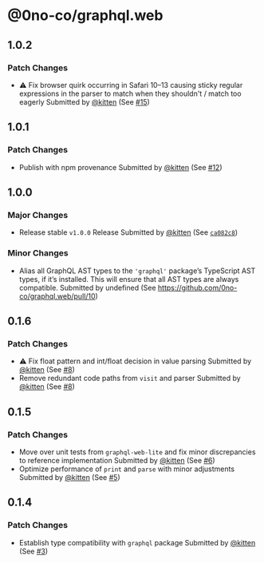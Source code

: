 # @0no-co/graphql.web

## 1.0.2

### Patch Changes

- ⚠️ Fix browser quirk occurring in Safari 10–13 causing sticky regular expressions in the parser to match when they shouldn't / match too eagerly
  Submitted by [@kitten](https://github.com/kitten) (See [#15](https://github.com/0no-co/graphql.web/pull/15))

## 1.0.1

### Patch Changes

- Publish with npm provenance
  Submitted by [@kitten](https://github.com/kitten) (See [#12](https://github.com/0no-co/graphql.web/pull/12))

## 1.0.0

### Major Changes

- Release stable `v1.0.0` Release
  Submitted by [@kitten](https://github.com/kitten) (See [`ca082c8`](https://github.com/0no-co/graphql.web/commit/ca082c82bcfbedda0b23f4887bffff2d1423e2e2))

### Minor Changes

- Alias all GraphQL AST types to the `'graphql'` package’s TypeScript AST types, if it’s installed. This will ensure that all AST types are always compatible.
  Submitted by undefined (See https://github.com/0no-co/graphql.web/pull/10)

## 0.1.6

### Patch Changes

- ⚠️ Fix float pattern and int/float decision in value parsing
  Submitted by [@kitten](https://github.com/kitten) (See [#8](https://github.com/0no-co/graphql.web/pull/8))
- Remove redundant code paths from `visit` and parser
  Submitted by [@kitten](https://github.com/kitten) (See [#8](https://github.com/0no-co/graphql.web/pull/8))

## 0.1.5

### Patch Changes

- Move over unit tests from `graphql-web-lite` and fix minor discrepancies to reference implementation
  Submitted by [@kitten](https://github.com/kitten) (See [#6](https://github.com/0no-co/graphql.web/pull/6))
- Optimize performance of `print` and `parse` with minor adjustments
  Submitted by [@kitten](https://github.com/kitten) (See [#5](https://github.com/0no-co/graphql.web/pull/5))

## 0.1.4

### Patch Changes

- Establish type compatibility with `graphql` package
  Submitted by [@kitten](https://github.com/kitten) (See [#3](https://github.com/0no-co/graphql.web/pull/3))
